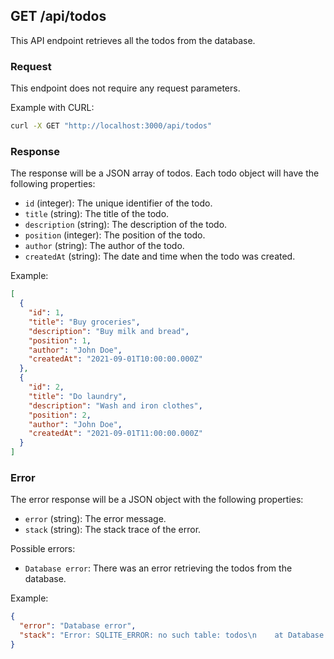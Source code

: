 ## GET /api/todos

This API endpoint retrieves all the todos from the database.

### Request

This endpoint does not require any request parameters.

Example with CURL:

```bash
curl -X GET "http://localhost:3000/api/todos"
```

### Response

The response will be a JSON array of todos. Each todo object will have the following properties:

- `id` (integer): The unique identifier of the todo.
- `title` (string): The title of the todo.
- `description` (string): The description of the todo.
- `position` (integer): The position of the todo.
- `author` (string): The author of the todo.
- `createdAt` (string): The date and time when the todo was created.

Example:

```json
[
  {
    "id": 1,
    "title": "Buy groceries",
    "description": "Buy milk and bread",
    "position": 1,
    "author": "John Doe",
    "createdAt": "2021-09-01T10:00:00.000Z"
  },
  {
    "id": 2,
    "title": "Do laundry",
    "description": "Wash and iron clothes",
    "position": 2,
    "author": "John Doe",
    "createdAt": "2021-09-01T11:00:00.000Z"
  }
]
```

### Error

The error response will be a JSON object with the following properties:

- `error` (string): The error message.
- `stack` (string): The stack trace of the error.

Possible errors:

- `Database error`: There was an error retrieving the todos from the database.

Example:

```json
{
  "error": "Database error",
  "stack": "Error: SQLITE_ERROR: no such table: todos\n    at Database.all (native)"
}
```